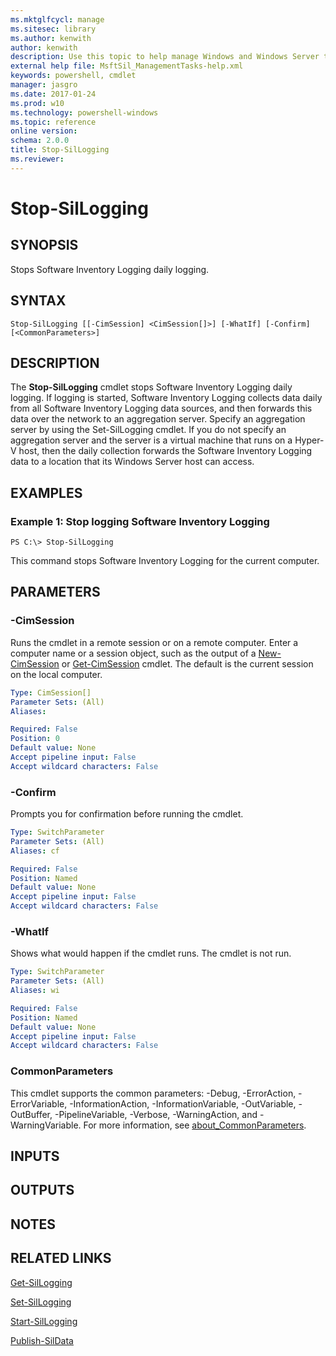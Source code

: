 ```yaml
---
ms.mktglfcycl: manage
ms.sitesec: library
ms.author: kenwith
author: kenwith
description: Use this topic to help manage Windows and Windows Server technologies with Windows PowerShell.
external help file: MsftSil_ManagementTasks-help.xml
keywords: powershell, cmdlet
manager: jasgro
ms.date: 2017-01-24
ms.prod: w10
ms.technology: powershell-windows
ms.topic: reference
online version: 
schema: 2.0.0
title: Stop-SilLogging
ms.reviewer:
---
```


# Stop-SilLogging

## SYNOPSIS
Stops Software Inventory Logging daily logging.

## SYNTAX

```
Stop-SilLogging [[-CimSession] <CimSession[]>] [-WhatIf] [-Confirm] [<CommonParameters>]
```

## DESCRIPTION
The **Stop-SilLogging** cmdlet stops Software Inventory Logging daily logging.
If logging is started, Software Inventory Logging collects data daily from all Software Inventory Logging data sources, and then forwards this data over the network to an aggregation server.
Specify an aggregation server by using the Set-SilLogging cmdlet.
If you do not specify an aggregation server and the server is a virtual machine that runs on a Hyper-V host, then the daily collection forwards the Software Inventory Logging data to a location that its Windows Server host can access.

## EXAMPLES

### Example 1: Stop logging Software Inventory Logging
```
PS C:\> Stop-SilLogging
```

This command stops Software Inventory Logging for the current computer.

## PARAMETERS

### -CimSession
Runs the cmdlet in a remote session or on a remote computer.
Enter a computer name or a session object, such as the output of a [New-CimSession](http://go.microsoft.com/fwlink/p/?LinkId=227967) or [Get-CimSession](http://go.microsoft.com/fwlink/p/?LinkId=227966) cmdlet.
The default is the current session on the local computer.

```yaml
Type: CimSession[]
Parameter Sets: (All)
Aliases: 

Required: False
Position: 0
Default value: None
Accept pipeline input: False
Accept wildcard characters: False
```

### -Confirm
Prompts you for confirmation before running the cmdlet.

```yaml
Type: SwitchParameter
Parameter Sets: (All)
Aliases: cf

Required: False
Position: Named
Default value: None
Accept pipeline input: False
Accept wildcard characters: False
```

### -WhatIf
Shows what would happen if the cmdlet runs. The cmdlet is not run.

```yaml
Type: SwitchParameter
Parameter Sets: (All)
Aliases: wi

Required: False
Position: Named
Default value: None
Accept pipeline input: False
Accept wildcard characters: False
```

### CommonParameters
This cmdlet supports the common parameters: -Debug, -ErrorAction, -ErrorVariable, -InformationAction, -InformationVariable, -OutVariable, -OutBuffer, -PipelineVariable, -Verbose, -WarningAction, and -WarningVariable. For more information, see [about_CommonParameters](http://go.microsoft.com/fwlink/?LinkID=113216).

## INPUTS

## OUTPUTS

## NOTES

## RELATED LINKS

[Get-SilLogging](./Get-SilLogging.md)

[Set-SilLogging](./Set-SilLogging.md)

[Start-SilLogging](./Start-SilLogging.md)

[Publish-SilData](./Publish-SilData.md)

